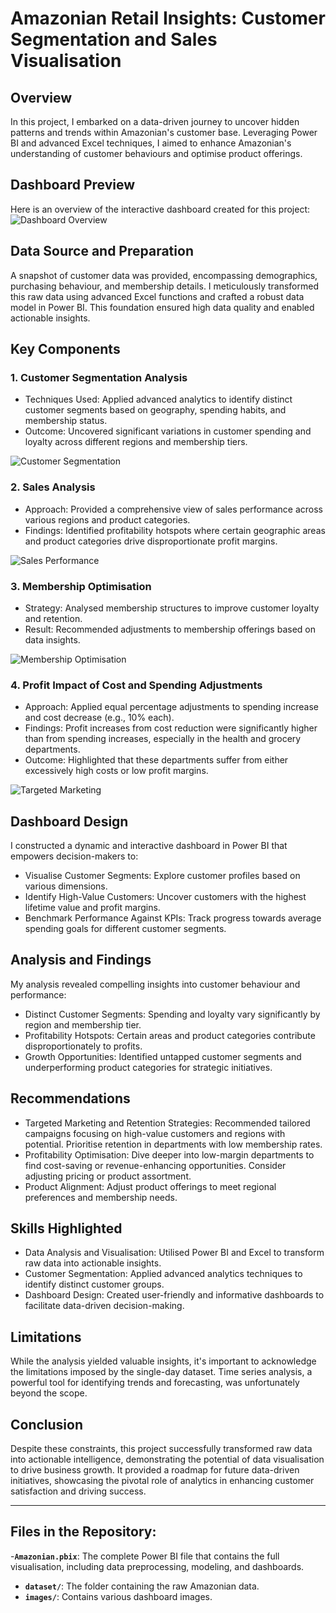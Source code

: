 # Amazonian Retail Insights: Customer Segmentation and Sales Visualisation

## Overview
In this project, I embarked on a data-driven journey to uncover hidden patterns and trends within Amazonian's customer base. Leveraging Power BI and advanced Excel techniques, I aimed to enhance Amazonian's understanding of customer behaviours and optimise product offerings.

## Dashboard Preview
Here is an overview of the interactive dashboard created for this project:
![Dashboard Overview](Images/dashboard_overview.png)

## Data Source and Preparation
A snapshot of customer data was provided, encompassing demographics, purchasing behaviour, and membership details. I meticulously transformed this raw data using advanced Excel functions and crafted a robust data model in Power BI. This foundation ensured high data quality and enabled actionable insights.

## Key Components
### 1. Customer Segmentation Analysis
- Techniques Used: Applied advanced analytics to identify distinct customer segments based on geography, spending habits, and membership status.
- Outcome: Uncovered significant variations in customer spending and loyalty across different regions and membership tiers.

![Customer Segmentation](Images/customer_segmentation.png)

### 2. Sales Analysis
- Approach: Provided a comprehensive view of sales performance across various regions and product categories.
- Findings: Identified profitability hotspots where certain geographic areas and product categories drive disproportionate profit margins.

![Sales Performance](Images/sales_performance.png)

### 3. Membership Optimisation
- Strategy: Analysed membership structures to improve customer loyalty and retention.
- Result: Recommended adjustments to membership offerings based on data insights.

![Membership Optimisation](Images/membership_optimisation.png)

### 4. Profit Impact of Cost and Spending Adjustments
- Approach: Applied equal percentage adjustments to spending increase and cost decrease (e.g., 10% each).
- Findings: Profit increases from cost reduction were significantly higher than from spending increases, especially in the health and grocery departments.
- Outcome: Highlighted that these departments suffer from either excessively high costs or low profit margins.

![Targeted Marketing](Images/adjusted_profit_analysis.png)

## Dashboard Design
I constructed a dynamic and interactive dashboard in Power BI that empowers decision-makers to:
- Visualise Customer Segments: Explore customer profiles based on various dimensions.
- Identify High-Value Customers: Uncover customers with the highest lifetime value and profit margins.
- Benchmark Performance Against KPIs: Track progress towards average spending goals for different customer segments.

## Analysis and Findings
My analysis revealed compelling insights into customer behaviour and performance:
- Distinct Customer Segments: Spending and loyalty vary significantly by region and membership tier.
- Profitability Hotspots: Certain areas and product categories contribute disproportionately to profits.
- Growth Opportunities: Identified untapped customer segments and underperforming product categories for strategic initiatives.

## Recommendations
- Targeted Marketing and Retention Strategies: Recommended tailored campaigns focusing on high-value customers and regions with potential. Prioritise retention in departments with low membership rates.
- Profitability Optimisation: Dive deeper into low-margin departments to find cost-saving or revenue-enhancing opportunities. Consider adjusting pricing or product assortment.
- Product Alignment: Adjust product offerings to meet regional preferences and membership needs.

## Skills Highlighted
- Data Analysis and Visualisation: Utilised Power BI and Excel to transform raw data into actionable insights.
- Customer Segmentation: Applied advanced analytics techniques to identify distinct customer groups.
- Dashboard Design: Created user-friendly and informative dashboards to facilitate data-driven decision-making.

## Limitations
While the analysis yielded valuable insights, it's important to acknowledge the limitations imposed by the single-day dataset. Time series analysis, a powerful tool for identifying trends and forecasting, was unfortunately beyond the scope.

## Conclusion
Despite these constraints, this project successfully transformed raw data into actionable intelligence, demonstrating the potential of data visualisation to drive business growth. It provided a roadmap for future data-driven initiatives, showcasing the pivotal role of analytics in enhancing customer satisfaction and driving success.

---

## Files in the Repository:
-**`Amazonian.pbix`**: The complete Power BI file that contains the full visualisation, including data preprocessing, modeling, and dashboards.
- **`dataset/`**: The folder containing the raw Amazonian data.
- **`images/`**: Contains various dashboard images.
